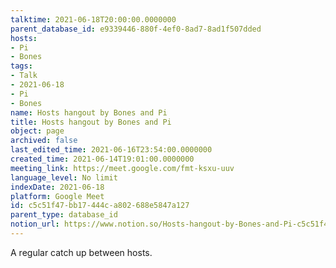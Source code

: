 ```yaml
---
talktime: 2021-06-18T20:00:00.0000000
parent_database_id: e9339446-880f-4ef0-8ad7-8ad1f507dded
hosts:
- Pi
- Bones
tags:
- Talk
- 2021-06-18
- Pi
- Bones
name: Hosts hangout by Bones and Pi
title: Hosts hangout by Bones and Pi
object: page
archived: false
last_edited_time: 2021-06-16T23:54:00.0000000
created_time: 2021-06-14T19:01:00.0000000
meeting_link: https://meet.google.com/fmt-ksxu-uuv
language_level: No limit
indexDate: 2021-06-18
platform: Google Meet
id: c5c51f47-bb17-444c-a802-688e5847a127
parent_type: database_id
notion_url: https://www.notion.so/Hosts-hangout-by-Bones-and-Pi-c5c51f47bb17444ca802688e5847a127
---
```


A regular catch up between hosts.


